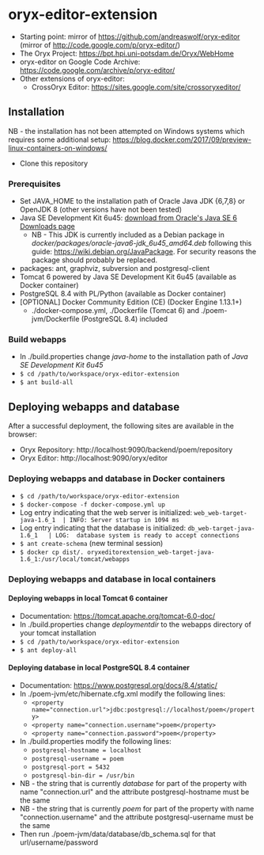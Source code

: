 # oryx-editor-extension
* Starting point: mirror of https://github.com/andreaswolf/oryx-editor (mirror of http://code.google.com/p/oryx-editor/)
* The Oryx Project: https://bpt.hpi.uni-potsdam.de/Oryx/WebHome
* oryx-editor on Google Code Archive: https://code.google.com/archive/p/oryx-editor/
* Other extensions of oryx-editor:
    * CrossOryx Editor: https://sites.google.com/site/crossoryxeditor/

## Installation
NB - the installation has not been attempted on Windows systems which requires some additional setup: https://blog.docker.com/2017/09/preview-linux-containers-on-windows/
* Clone this repository

### Prerequisites
* Set JAVA_HOME to the installation path of Oracle Java JDK {6,7,8} or OpenJDK 8 (other versions have not been tested)
* Java SE Development Kit 6u45: [download from Oracle's Java SE 6 Downloads page](http://www.oracle.com/technetwork/java/javase/downloads/java-archive-downloads-javase6-419409.html)
    * NB - This JDK is currently included as a Debian package in *docker/packages/oracle-java6-jdk_6u45_amd64.deb* following this guide: https://wiki.debian.org/JavaPackage. For security reasons the package should probably be replaced.
* packages: ant, graphviz, subversion and postgresql-client
* Tomcat 6 powered by Java SE Development Kit 6u45 (available as Docker container)
* PostgreSQL 8.4 with PL/Python (available as Docker container)
* [OPTIONAL] Docker Community Edition (CE) (Docker Engine 1.13.1+)
    * ./docker-compose.yml, ./Dockerfile (Tomcat 6) and ./poem-jvm/Dockerfile (PostgreSQL 8.4) included

### Build webapps
* In ./build.properties change *java-home* to the installation path of *Java SE Development Kit 6u45*
* `$ cd /path/to/workspace/oryx-editor-extension`
* `$ ant build-all`

## Deploying webapps and database
After a successful deployment, the following sites are available in the browser:
* Oryx Repository: http://localhost:9090/backend/poem/repository
* Oryx Editor: http://localhost:9090/oryx/editor

### Deploying webapps and database in Docker containers
* `$ cd /path/to/workspace/oryx-editor-extension`
* `$ docker-compose -f docker-compose.yml up`
* Log entry indicating that the web server is initialized: `web_web-target-java-1.6_1  | INFO: Server startup in 1094 ms`
* Log entry indicating that the database is initialized: `db_web-target-java-1.6_1   | LOG:  database system is ready to accept connections`
* `$ ant create-schema` (new terminal session)
* `$ docker cp dist/. oryxeditorextension_web-target-java-1.6_1:/usr/local/tomcat/webapps`

### Deploying webapps and database in local containers
#### Deploying webapps in local Tomcat 6 container
* Documentation: https://tomcat.apache.org/tomcat-6.0-doc/
* In ./build.properties change *deploymentdir* to the webapps directory of your tomcat installation
* `$ cd /path/to/workspace/oryx-editor-extension`
* `$ ant deploy-all`

#### Deploying database in local PostgreSQL 8.4 container
* Documentation: https://www.postgresql.org/docs/8.4/static/
* In ./poem-jvm/etc/hibernate.cfg.xml modify the following lines:
    * `<property name="connection.url">jdbc:postgresql://localhost/poem</property>`
    * `<property name="connection.username">poem</property>`
    * `<property name="connection.password">poem</property>`
* In ./build.properties modify the following lines:
    * `postgresql-hostname = localhost`
    * `postgresql-username = poem`
    * `postgresql-port = 5432`
    * `postgresql-bin-dir = /usr/bin`
* NB - the string that is currently *database* for part of the property with name "connection.url" and the attribute postgresql-hostname must be the same
* NB - the string that is currently *poem* for part of the property with name "connection.username" and the attribute postgresql-username must be the same
* Then run ./poem-jvm/data/database/db_schema.sql for that url/username/password
